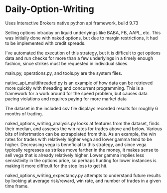 # Daily-Option-Writing
Uses Interactive Brokers native python api framework, build 9.73

Selling options intraday on liquid underlyings like BABA, FB, AAPL, etc.
This was initially done with naked options, but due to margin restrictions, it had to be implemented with credit spreads.

I've automated the execution of this strategy, but it is difficult to get options data and run checks for more than a few underlyings in a 
timely enough fashion, since strikes must be requested in individual slices.

main.py, operations.py, and tools.py are the system files.

native_api_multithreaded.py is an example of how data can be retrieved more quickly with threading and concurrent programming. This is a framework for a work around for the speed problem, but causes data pacing violations and requires paying for more market data

The dataset in the included csv file displays recorded results for roughly 6 months of trading. 

naked_options_writing_analysis.py looks at features from the dataset, finds their median, and asseses the win rates for trades above and below. Various bits of infortmation can be extrapolated from this. As an example, the win rates for trades with relatively higher vega and lower gamma tend to be higher. Decreasing vega is beneficial to this strategy, and since vega typically regresses as strikes move farther in the money, it makes sense to sell vega that is already relatively higher. Lower gamma implies less sensistivity in the options price, so perhaps hunting for lower instances is making it more difficult for the stop loss to get hit.

naked_options_writing_expectancy.py attempts to understand future results by looking at average risk/reward, win rate, and number of trades in a given time frame.
